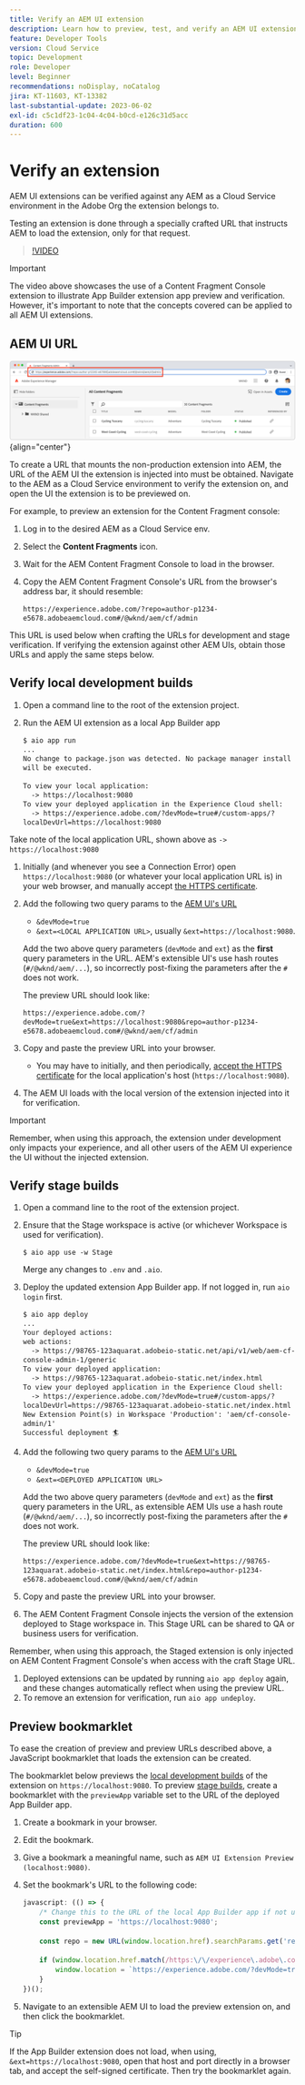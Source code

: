 ```yaml
---
title: Verify an AEM UI extension
description: Learn how to preview, test, and verify an AEM UI extension before deploying to production.
feature: Developer Tools
version: Cloud Service
topic: Development
role: Developer
level: Beginner
recommendations: noDisplay, noCatalog
jira: KT-11603, KT-13382
last-substantial-update: 2023-06-02
exl-id: c5c1df23-1c04-4c04-b0cd-e126c31d5acc
duration: 600
---
```

# Verify an extension

AEM UI extensions can be verified against any AEM as a Cloud Service environment in the Adobe Org the extension belongs to.

Testing an extension is done through a specially crafted URL that instructs AEM to load the extension, only for that request.

>[!VIDEO](https://video.tv.adobe.com/v/3412877?quality=12&learn=on)

>[!IMPORTANT]
>
> The video above showcases the use of a Content Fragment Console extension to illustrate App Builder extension app preview and verification. However, it's important to note that the concepts covered can be applied to all AEM UI extensions.

## AEM UI URL

![AEM Content Fragment Console URL](./assets/verify/content-fragment-console-url.png){align="center"}

To create a URL that mounts the non-production extension into AEM, the URL of the AEM UI the extension is injected into must be obtained. Navigate to the AEM as a Cloud Service environment to verify the extension on, and open the UI the extension is to be previewed on.

For example, to preview an extension for the Content Fragment console:

1. Log in to the desired AEM as a Cloud Service env.
1. Select the __Content Fragments__ icon.
1. Wait for the AEM Content Fragment Console to load in the browser.
1. Copy the AEM Content Fragment Console's URL from the browser's address bar, it should resemble:

    ```
    https://experience.adobe.com/?repo=author-p1234-e5678.adobeaemcloud.com#/@wknd/aem/cf/admin
    ```

This URL is used below when crafting the URLs for development and stage verification. If verifying the extension against other AEM UIs, obtain those URLs and apply the same steps below.

## Verify local development builds

1. Open a command line to the root of the extension project.
1. Run the AEM UI extension as a local App Builder app

    ```shell
    $ aio app run
    ...
    No change to package.json was detected. No package manager install will be executed.

    To view your local application:
      -> https://localhost:9080
    To view your deployed application in the Experience Cloud shell:
      -> https://experience.adobe.com/?devMode=true#/custom-apps/?localDevUrl=https://localhost:9080
    ```

  Take note of the local application URL, shown above as `-> https://localhost:9080`

1. Initially (and whenever you see a Connection Error) open `https://localhost:9080` (or whatever your local application URL is) in your web browser, and manually accept [the HTTPS certificate](https://developer.adobe.com/uix/docs/services/aem-cf-console-admin/extension-development/#accepting-the-certificate-first-time-users).
1. Add the following two query params to the [AEM UI's URL](#aem-ui-url)
    + `&devMode=true`
    + `&ext=<LOCAL APPLICATION URL>`, usually `&ext=https://localhost:9080`.

    Add the two above query parameters (`devMode` and `ext`) as the __first__ query parameters in the URL. AEM's extensible UI's use hash routes (`#/@wknd/aem/...`), so incorrectly post-fixing the parameters after the `#` does not work.
    
    The preview URL should look like:

      ```
      https://experience.adobe.com/?devMode=true&ext=https://localhost:9080&repo=author-p1234-e5678.adobeaemcloud.com#/@wknd/aem/cf/admin
      ```

1. Copy and paste the preview URL into your browser.
  
    + You may have to initially, and then periodically, [accept the HTTPS certificate](https://developer.adobe.com/uix/docs/services/aem-cf-console-admin/extension-development/#accepting-the-certificate-first-time-users) for the local application's host (`https://localhost:9080`).

1. The AEM UI loads with the local version of the extension injected into it for verification.

>[!IMPORTANT]
>
>Remember, when using this approach, the extension under development only impacts your experience, and all other users of the AEM UI experience the UI without the injected extension. 

## Verify stage builds

1. Open a command line to the root of the extension project.
1. Ensure that the Stage workspace is active (or whichever Workspace is used for verification).

    ```shell
    $ aio app use -w Stage
    ```

    Merge any changes to `.env` and `.aio`.

1. Deploy the updated extension App Builder app. If not logged in, run `aio login` first.

    ```shell
    $ aio app deploy
    ...
    Your deployed actions:
    web actions:
      -> https://98765-123aquarat.adobeio-static.net/api/v1/web/aem-cf-console-admin-1/generic 
    To view your deployed application:
      -> https://98765-123aquarat.adobeio-static.net/index.html
    To view your deployed application in the Experience Cloud shell:
      -> https://experience.adobe.com/?devMode=true#/custom-apps/?localDevUrl=https://98765-123aquarat.adobeio-static.net/index.html
    New Extension Point(s) in Workspace 'Production': 'aem/cf-console-admin/1'
    Successful deployment 🏄
    ```

1. Add the following two query params to the [AEM UI's URL](#aem-ui-url)
    + `&devMode=true`
    + `&ext=<DEPLOYED APPLICATION URL>`

    Add the two above query parameters (`devMode` and `ext`) as the __first__ query parameters in the URL, as extensible AEM UIs use a hash route (`#/@wknd/aem/...`), so incorrectly post-fixing the parameters after the `#` does not work.

    The preview URL should look like:

    ```
    https://experience.adobe.com/?devMode=true&ext=https://98765-123aquarat.adobeio-static.net/index.html&repo=author-p1234-e5678.adobeaemcloud.com#/@wknd/aem/cf/admin
    ```

1. Copy and paste the preview URL into your browser.
1. The AEM Content Fragment Console injects the version of the extension deployed to Stage workspace in. This Stage URL can be shared to QA or business users for verification.

  Remember, when using this approach, the Staged extension is only injected on AEM Content Fragment Console's when access with the craft Stage URL. 

1. Deployed extensions can be updated by running `aio app deploy` again, and these changes automatically reflect when using the preview URL.
1. To remove an extension for verification, run `aio app undeploy`.

## Preview bookmarklet 

To ease the creation of preview and preview URLs described above, a JavaScript bookmarklet that loads the extension can be created. 

The bookmarklet below previews the [local development builds](#verify-local-development-builds) of the extension on `https://localhost:9080`. To preview [stage builds](#verify-stage-builds), create a bookmarklet with the `previewApp` variable set to the URL of the deployed App Builder app.

1. Create a bookmark in your browser.
1. Edit the bookmark.
1. Give a bookmark a meaningful name, such as `AEM UI Extension Preview (localhost:9080)`.
1. Set the bookmark's URL to the following code:

    ```javascript
    javascript: (() => {
        /* Change this to the URL of the local App Builder app if not using https://localhost:9080 */
        const previewApp = 'https://localhost:9080';

        const repo = new URL(window.location.href).searchParams.get('repo');
        
        if (window.location.href.match(/https:\/\/experience\.adobe\.com\/.*\/aem\/cf\/(editor|admin)\/.*/i)) {
            window.location = `https://experience.adobe.com/?devMode=true&ext=${previewApp}&repo=${repo}${window.location.hash}`;
        } 
    })();
    ```

1. Navigate to an extensible AEM UI to load the preview extension on, and then click the bookmarklet.

>[!TIP]
>
> If the App Builder extension does not load, when using, `&ext=https://localhost:9080`, open that host and port directly in a browser tab, and accept the self-signed certificate. Then try the bookmarklet again.
